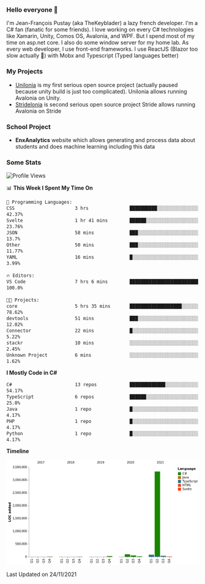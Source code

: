 ### Hello everyone 👋

I'm Jean-François Pustay (aka TheKeyblader) a lazy french developer. I'm a C# fan (fanatic for some friends). I love working on every C# technologies like Xamarin, Unity, Comos OS, Avalonia, and WPF.  But I spend most of my time on asp.net core. I also do some window server for my home lab. As every web developer, I use front-end frameworks. I use ReactJS (Blazor too slow actually 🙂) with Mobx and Typescript (Typed languages better)

### My Projects

* [Unilonia](https://github.com/TheKeyblader/Unilonia) is my first serious open source project (actually paused because unity build is just too complicated).
  Unilonia allows running Avalonia on Unity.
* [Stridelonia](https://github.com/TheKeyblader/Stridelonia) is second serious open source project
  Stride allows running Avalonia on Stride

### School Project

* __EnxAnalytics__ website which allows generating and process data about  students and does machine learning including this data 

### Some Stats

<!--START_SECTION:waka-->
![Profile Views](http://img.shields.io/badge/Profile%20Views-0-blue)

📊 **This Week I Spent My Time On** 

```text
💬 Programming Languages: 
CSS                      3 hrs               ██████████░░░░░░░░░░░░░░░   42.37% 
Svelte                   1 hr 41 mins        ██████░░░░░░░░░░░░░░░░░░░   23.76% 
JSON                     58 mins             ███░░░░░░░░░░░░░░░░░░░░░░   13.7% 
Other                    50 mins             ███░░░░░░░░░░░░░░░░░░░░░░   11.77% 
YAML                     16 mins             █░░░░░░░░░░░░░░░░░░░░░░░░   3.99%

🔥 Editors: 
VS Code                  7 hrs 6 mins        █████████████████████████   100.0%

🐱‍💻 Projects: 
core                     5 hrs 35 mins       ███████████████████░░░░░░   78.62% 
devtools                 51 mins             ███░░░░░░░░░░░░░░░░░░░░░░   12.02% 
Connector                22 mins             █░░░░░░░░░░░░░░░░░░░░░░░░   5.22% 
stackr                   10 mins             ░░░░░░░░░░░░░░░░░░░░░░░░░   2.45% 
Unknown Project          6 mins              ░░░░░░░░░░░░░░░░░░░░░░░░░   1.62%

```

**I Mostly Code in C#** 

```text
C#                       13 repos            █████████████░░░░░░░░░░░░   54.17% 
TypeScript               6 repos             ██████░░░░░░░░░░░░░░░░░░░   25.0% 
Java                     1 repo              █░░░░░░░░░░░░░░░░░░░░░░░░   4.17% 
PHP                      1 repo              █░░░░░░░░░░░░░░░░░░░░░░░░   4.17% 
Python                   1 repo              █░░░░░░░░░░░░░░░░░░░░░░░░   4.17%

```


**Timeline**

![Chart not found](https://raw.githubusercontent.com/TheKeyblader/TheKeyblader/main/charts/bar_graph.png) 


 Last Updated on 24/11/2021
<!--END_SECTION:waka-->

<!--
**TheKeyblader/TheKeyblader** is a ✨ _special_ ✨ repository because its `README.md` (this file) appears on your GitHub profile.

Here are some ideas to get you started:

- 🔭 I’m currently working on ...
- 🌱 I’m currently learning ...
- 👯 I’m looking to collaborate on ...
- 🤔 I’m looking for help with ...
- 💬 Ask me about ...
- 📫 How to reach me: ...
- 😄 Pronouns: ...
- ⚡ Fun fact: ...
-->
